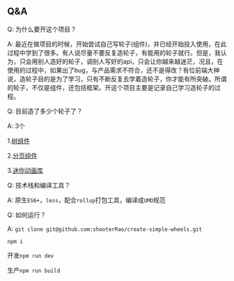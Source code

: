 ## Q&A

Q: 为什么要开这个项目？

A: 最近在做项目的时候，开始尝试自己写轮子(组件)，并已经开始投入使用，在此过程中学到了很多。有人说尽量不要反复造轮子，有能用的轮子就行。但是，我认为，只会用别人造好的轮子，调别人写好的api，只会让你越来越迷茫，况且，在使用的过程中，如果出了bug，与产品需求不符合，还不是得改？有位前端大神说，造轮子目的是为了学习，只有不断反复去学着造轮子，你才能有所突破。所谓的轮子，不仅是组件，还包括框架。开这个项目主要是记录自己学习造轮子的过程。

Q: 目前造了多少个轮子了？

A: 3个

1.[树组件](https://github.com/shooterRao/create-simple-wheels/tree/master/src/simpleTree)

2.[分页组件](https://github.com/shooterRao/create-simple-wheels/tree/master/src/simplePagination)

3.[迷你动画库](https://github.com/shooterRao/create-simple-wheels/tree/master/src/simpleAnimate)

Q: 技术栈和编译工具？

A: 原生`ES6+`，`less`，配合`rollup`打包工具，编译成`UMD`规范

Q: 如何运行？

A: `git clone git@github.com:shooterRao/create-simple-wheels.git`

`npm i`

开发`npm run dev`

生产`npm run build`
